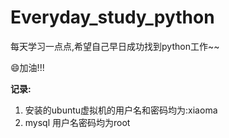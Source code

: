 # Everyday_study_python
每天学习一点点,希望自己早日成功找到python工作~~

:smile:加油!!!

**记录:**

1. 安装的ubuntu虚拟机的用户名和密码均为:xiaoma
2. mysql 用户名密码均为root

